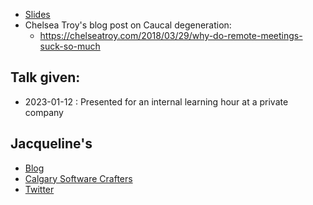 * [Slides](https://github.com/jmasonlee/Talks/blob/master/Slides/Learn_to_efficiently_test_ETL_pipelines.pptx)
* Chelsea Troy's blog post on Caucal degeneration:
    * https://chelseatroy.com/2018/03/29/why-do-remote-meetings-suck-so-much
 
## Talk given:
* 2023-01-12 : Presented for an internal learning hour at a private company

## Jacqueline's<!-- include: jacqueline.md -->

* [Blog](http://jmasonlee.github.io/)
* [Calgary Software Crafters](https://www.meetup.com/Calgary-Software-Crafters/)
* [Twitter](https://twitter.com/jmasonlee)


<!-- endInclude -->
